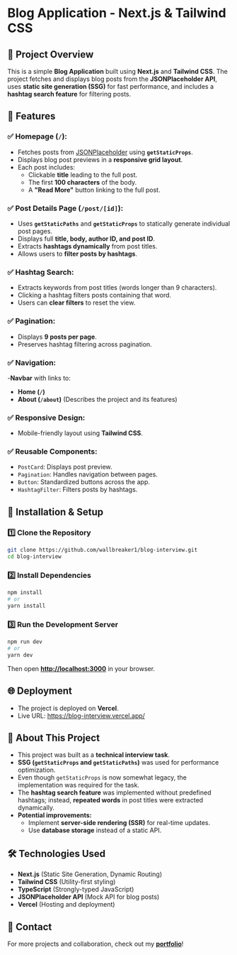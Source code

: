 # Blog Application - Next.js & Tailwind CSS

## 🚀 Project Overview
This is a simple **Blog Application** built using **Next.js** and **Tailwind CSS**. The project fetches and displays blog posts from the **JSONPlaceholder API**, uses **static site generation (SSG)** for fast performance, and includes a **hashtag search feature** for filtering posts.

## 🎯 Features
### ✅ **Homepage (`/`):**
- Fetches posts from [JSONPlaceholder](https://jsonplaceholder.typicode.com/posts) using **`getStaticProps`**.
- Displays blog post previews in a **responsive grid layout**.
- Each post includes:
  - Clickable **title** leading to the full post.
  - The first **100 characters** of the body.
  - A **"Read More"** button linking to the full post.

### ✅ **Post Details Page (`/post/[id]`):**
- Uses **`getStaticPaths`** and **`getStaticProps`** to statically generate individual post pages.
- Displays full **title, body, author ID, and post ID**.
- Extracts **hashtags dynamically** from post titles.
- Allows users to **filter posts by hashtags**.

### ✅ **Hashtag Search:**
- Extracts keywords from post titles (words longer than 9 characters).
- Clicking a hashtag filters posts containing that word.
- Users can **clear filters** to reset the view.

### ✅ **Pagination:**
- Displays **9 posts per page**.
- Preserves hashtag filtering across pagination.

### ✅ **Navigation:**
-**Navbar** with links to:
  - **Home (`/`)**
  - **About (`/about`)** (Describes the project and its features)

### ✅ **Responsive Design:**
- Mobile-friendly layout using **Tailwind CSS**.

### ✅ **Reusable Components:**
- `PostCard`: Displays post preview.
- `Pagination`: Handles navigation between pages.
- `Button`: Standardized buttons across the app.
- `HashtagFilter`: Filters posts by hashtags.

## 📌 Installation & Setup
### 1️⃣ Clone the Repository
```bash
git clone https://github.com/wallbreaker1/blog-interview.git
cd blog-interview
```

### 2️⃣ Install Dependencies
```bash
npm install
# or
yarn install
```

### 3️⃣ Run the Development Server
```bash
npm run dev
# or
yarn dev
```
Then open **[http://localhost:3000](http://localhost:3000)** in your browser.

## 🌐 Deployment
- The project is deployed on **Vercel**.
- Live URL: https://blog-interview.vercel.app/ 

## 📖 About This Project
- This project was built as a **technical interview task**.
- **SSG (`getStaticProps` and `getStaticPaths`)** was used for performance optimization.
- Even though `getStaticProps` is now somewhat legacy, the implementation was required for the task.
- The **hashtag search feature** was implemented without predefined hashtags; instead, **repeated words** in post titles were extracted dynamically.
- **Potential improvements:**
  - Implement **server-side rendering (SSR)** for real-time updates.
  - Use **database storage** instead of a static API.

## 🛠 Technologies Used
- **Next.js** (Static Site Generation, Dynamic Routing)
- **Tailwind CSS** (Utility-first styling)
- **TypeScript** (Strongly-typed JavaScript)
- **JSONPlaceholder API** (Mock API for blog posts)
- **Vercel** (Hosting and deployment)

## 📩 Contact
For more projects and collaboration, check out my **[portfolio](https://www.andrei-serban.website/#portfolio)**!

